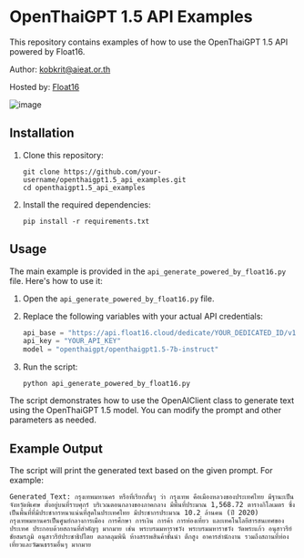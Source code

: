 # OpenThaiGPT 1.5 API Examples
This repository contains examples of how to use the OpenThaiGPT 1.5 API powered by Float16.

Author: kobkrit@aieat.or.th

Hosted by: [Float16](https://float16.cloud/)

![image](https://github.com/user-attachments/assets/c48f9cb6-1c03-4cb8-9bc5-7d9e6f3df695)


## Installation

1. Clone this repository:
   ```
   git clone https://github.com/your-username/openthaigpt1.5_api_examples.git
   cd openthaigpt1.5_api_examples
   ```

2. Install the required dependencies:
   ```
   pip install -r requirements.txt
   ```

## Usage

The main example is provided in the `api_generate_powered_by_float16.py` file. Here's how to use it:

1. Open the `api_generate_powered_by_float16.py` file.

2. Replace the following variables with your actual API credentials:
   ```python
   api_base = "https://api.float16.cloud/dedicate/YOUR_DEDICATED_ID/v1"
   api_key = "YOUR_API_KEY"
   model = "openthaigpt/openthaigpt1.5-7b-instruct"
   ```

3. Run the script:
   ```
   python api_generate_powered_by_float16.py
   ```

The script demonstrates how to use the OpenAIClient class to generate text using the OpenThaiGPT 1.5 model. You can modify the prompt and other parameters as needed.

## Example Output

The script will print the generated text based on the given prompt. For example:

```
Generated Text: กรุงเทพมหานคร หรือที่เรียกสั้นๆ ว่า กรุงเทพ คือเมืองหลวงของประเทศไทย มีฐานะเป็นจังหวัดพิเศษ ตั้งอยู่บนที่ราบศุกร์ บริเวณตอนกลางของภาคกลาง มีพื้นที่ประมาณ 1,568.72 ตารางกิโลเมตร ซึ่งเป็นพื้นที่ที่มีประชากรหนาแน่นที่สุดในประเทศไทย มีประชากรประมาณ 10.2 ล้านคน (ปี 2020) กรุงเทพมหานครเป็นศูนย์กลางการเมือง การศึกษา การเงิน การค้า การท่องเที่ยว และเทคโนโลยีสารสนเทศของประเทศ ประกอบด้วยสถานที่สำคัญๆ มากมาย เช่น พระบรมมหาราชวัง พระบรมมหาราชวัง วัดพระแก้ว อนุสาวรีย์ชัยสมรภูมิ อนุสาวรีย์ประชาธิปไตย ตลาดลุมพินี ห้างสรรพสินค้าชั้นนำ ตึกสูง อาคารสำนักงาน รวมถึงสถานที่ท่องเที่ยวและวัฒนธรรมอื่นๆ มากมาย
```
